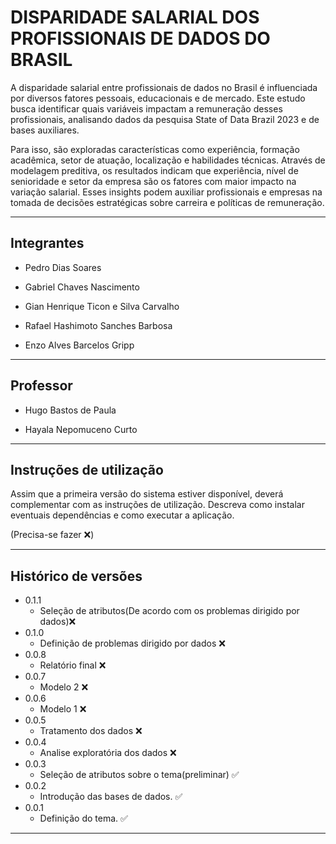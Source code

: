 # DISPARIDADE SALARIAL DOS PROFISSIONAIS DE DADOS DO BRASIL

A disparidade salarial entre profissionais de dados no Brasil é influenciada por diversos fatores pessoais, educacionais e de mercado. Este estudo busca identificar quais variáveis impactam a remuneração desses profissionais, analisando dados da pesquisa State of Data Brazil 2023 e de bases auxiliares. 

Para isso, são exploradas características como experiência, formação acadêmica, setor de atuação, localização e habilidades técnicas. Através de modelagem preditiva, os resultados indicam que experiência, nível de senioridade e setor da empresa são os fatores com maior impacto na variação salarial. Esses insights podem auxiliar profissionais e empresas na tomada de decisões estratégicas sobre carreira e políticas de remuneração.

---

## Integrantes

* Pedro Dias Soares

* Gabriel Chaves Nascimento

* Gian Henrique Ticon e Silva Carvalho

* Rafael Hashimoto Sanches Barbosa

* Enzo Alves Barcelos Gripp

---

## Professor

* Hugo Bastos de Paula

* Hayala Nepomuceno Curto

---

## Instruções de utilização


Assim que a primeira versão do sistema estiver disponível, deverá complementar com as instruções de utilização. Descreva como instalar eventuais dependências e como executar a aplicação.

(Precisa-se fazer ❌)

---

## Histórico de versões

* 0.1.1
    * Seleção de atributos(De acordo com os problemas dirigido por dados)❌
* 0.1.0
    * Definição de problemas dirigido por dados ❌
* 0.0.8
    * Relatório final ❌
* 0.0.7
    * Modelo 2 ❌
* 0.0.6
    * Modelo 1 ❌
* 0.0.5
    * Tratamento dos dados ❌
* 0.0.4
    * Analise exploratória dos dados ❌
* 0.0.3
    * Seleção de atributos sobre o tema(preliminar) ✅
* 0.0.2
    * Introdução das bases de dados. ✅
* 0.0.1
    * Definição do tema. ✅
    
---
